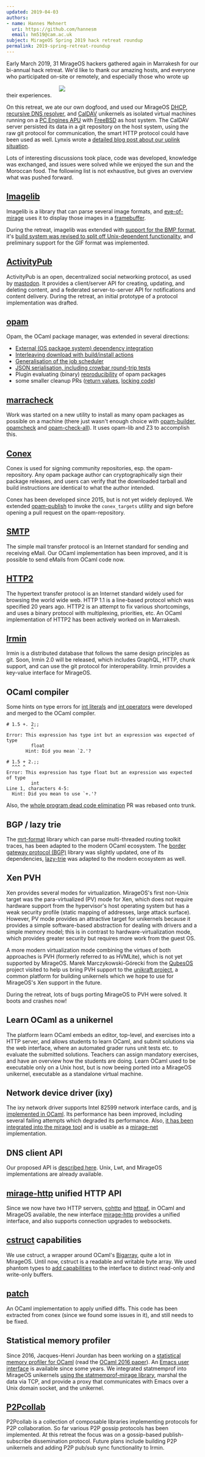 ```yaml
---
updated: 2019-04-03
authors:
- name: Hannes Mehnert
  uri: https://github.com/hannesm
  email: hm519@cam.ac.uk
subject: MirageOS Spring 2019 hack retreat roundup
permalink: 2019-spring-retreat-roundup
---
```


Early March 2019, 31 MirageOS hackers gathered again in Marrakesh for our bi-annual hack retreat. We'd like to thank our amazing hosts, and everyone who participated on-site or remotely, and especially those who wrote up their experiences.
<img src="/graphics/spring2019.jpg" style="glot:right; padding: 15px" />

On this retreat, we ate our own dogfood, and used our MirageOS [DHCP](https://github.com/mirage/mirage-skeleton/tree/master/applications/dhcp), [recursive DNS resolver](https://github.com/robur-coop/unikernels/tree/master/resolver), and [CalDAV](https://github.com/robur-coop/caldav) unikernels as isolated virtual machines running on a [PC Engines APU](https://pcengines.ch/apu2c4.htm) with [FreeBSD](https://freebsd.org) as host system. The CalDAV server persisted its data in a git repository on the host system, using the raw git protocol for communication, the smart HTTP protocol could have been used as well. Lynxis wrote a [detailed blog post about our uplink situation](https://lunarius.fe80.eu/blog/mirageos-2019.html).

Lots of interesting discussions took place, code was developed, knowledge was exchanged, and issues were solved while we enjoyed the sun and the Moroccan food. The following list is not exhaustive, but gives an overview what was pushed forward.

## [Imagelib](https://github.com/rlepigre/ocaml-imagelib)

Imagelib is a library that can parse several image formats, and [eye-of-mirage](https://github.com/cfcs/eye-of-mirage) uses it to display those images in a [framebuffer](https://github.com/cfcs/mirage-framebuffer/).

During the retreat, imagelib was extended with [support for the BMP format](https://github.com/rlepigre/ocaml-imagelib/pull/22), it's [build system was revised to split off Unix-dependent functionality](https://github.com/rlepigre/ocaml-imagelib/pull/23), and preliminary support for the GIF format was implemented.

## [ActivityPub](https://github.com/kit-ty-kate/ocaml-activitypub)

ActivityPub is an open, decentralized social networking protocol, as used by [mastodon](https://mastodon.social). It provides a client/server API for creating, updating, and deleting content, and a federated server-to-server API for notifications and content delivery. During the retreat, an initial prototype of a protocol implementation was drafted.

## [opam](https://github.com/ocaml/opam)

Opam, the OCaml package manager, was extended in several directions:
- [External (OS package system) dependency integration](https://github.com/rjbou/opam/tree/depext)
- [Interleaving download with build/install actions](https://github.com/ocaml/opam/pull/3777)
- [Generalisation of the job scheduler](https://github.com/ocaml/opam/pull/3778)
- [JSON serialisation, including crowbar round-trip tests](https://github.com/ocaml/opam/pull/3776)
- Plugin evaluating (binary) [reproducibility](https://reproducible-builds.org/) of opam packages
- some smaller cleanup PRs ([return values](https://github.com/ocaml/opam/pull/3781), [locking code](https://github.com/ocaml/opam/pull/3783))

## [marracheck](https://github.com/Armael/marracheck/)

Work was started on a new utility to install as many opam packages as possible on a machine (there just wasn't enough choice with [opam-builder](https://github.com/OCamlPro/opam-builder), [opamcheck](https://github.com/damiendoligez/opamcheck) and [opam-check-all](https://github.com/kit-ty-kate/opam-check-all)). It uses opam-lib and Z3 to accomplish this.

## [Conex](https://github.com/hannesm/conex)

Conex is used for signing community repositories, esp. the opam-repository. Any opam package author can cryptographically sign their package releases, and users can verify that the downloaded tarball and build instructions are identical to what the author intended.

Conex has been developed since 2015, but is not yet widely deployed. We extended [opam-publish](https://github.com/ocaml/opam-publish) to invoke the `conex_targets` utility and sign before opening a pull request on the opam-repository.

## [SMTP](https://github.com/clecat/colombe)

The simple mail transfer protocol is an Internet standard for sending and receiving eMail. Our OCaml implementation has been improved, and it is possible to send eMails from OCaml code now.

## [HTTP2](https://github.com/anmonteiro/ocaml-h2)

The hypertext transfer protocol is an Internet standard widely used for browsing the world wide web. HTTP 1.1 is a line-based protocol which was specified 20 years ago. HTTP2 is an attempt to fix various shortcomings, and uses a binary protocol with multiplexing, priorities, etc. An OCaml implementation of HTTP2 has been actively worked on in Marrakesh.

## [Irmin](https://github.com/mirage/irmin)

Irmin is a distributed database that follows the same design principles as git. Soon, Irmin 2.0 will be released, which includes GraphQL, HTTP, chunk support, and can use the git protocol for interoperability. Irmin provides a key-value interface for MirageOS.

## OCaml compiler

Some hints on type errors for [int literals](https://github.com/ocaml/ocaml/pull/2301) and [int operators](https://github.com/ocaml/ocaml/pull/2307) were developed and merged to the OCaml compiler.

```
# 1.5 +. 2;;
         ^
Error: This expression has type int but an expression was expected of type
         float
       Hint: Did you mean `2.'?

# 1.5 + 2.;;
  ^^^ ^
Error: This expression has type float but an expression was expected of type
         int
Line 1, characters 4-5:
  Hint: Did you mean to use `+.'?
```

Also, the [whole program dead code elimination](https://github.com/ocaml/ocaml/pull/608) PR was rebased onto trunk.

## BGP / lazy trie

The [mrt-format](https://github.com/mor1/mrt-format) library which can parse multi-threaded routing toolkit traces, has been adapted to the modern OCaml ecosystem. The [border gateway protocol (BGP)](https://github.com/jimyuan1995/Mirage-BGP) library was slightly updated, one of its dependencies, [lazy-trie](https://github.com/mirage/ocaml-lazy-trie) was adapted to the modern ecosystem as well.

## Xen PVH

Xen provides several modes for virtualization.  MirageOS's first non-Unix target was the para-virtualized (PV) mode for Xen, which does not require hardware support from the hypervisor's host operating system but has a weak security profile (static mapping of addresses, large attack surface).  However, PV mode provides an attractive target for unikernels because it provides a simple software-based abstraction for dealing with drivers and a simple memory model; this is in contrast to hardware-virtualization mode, which provides greater security but requires more work from the guest OS.

A more modern virtualization mode combining the virtues of both approaches is PVH (formerly referred to as HVMLite), which is not yet supported by MirageOS.  Marek Marczykowski-Górecki from the [QubesOS](https://qubes-os.org) project visited to help us bring PVH support to the [unikraft project](https://xenproject.org/developers/teams/unikraft/), a common platform for building unikernels which we hope to use for MirageOS's Xen support in the future.

During the retreat, lots of bugs porting MirageOS to PVH were solved. It boots and crashes now!

## Learn OCaml as a unikernel

The platform learn OCaml embeds an editor, top-level, and exercises into a HTTP server, and allows students to learn OCaml, and submit solutions via the web interface, where an automated grader runs unit tests etc. to evaluate the submitted solutions. Teachers can assign mandatory exercises, and have an overview how the students are doing. Learn OCaml used to be executable only on a Unix host, but is now beeing ported into a MirageOS unikernel, executable as a standalone virtual machine.

## Network device driver (ixy)

The ixy network driver supports Intel 82599 network interface cards, and [is implemented in OCaml](https://github.com/ixy-languages/ixy.ml). Its performance has been improved, including several failing attempts which degraded its performance. Also, [it has been integrated into the mirage tool](https://github.com/mirage/mirage/pull/977) and is usable as a [mirage-net](https://github.com/mirage/mirage-net) implementation.

## DNS client API

Our proposed API is [described here](https://github.com/robur-coop/udns/blob/09c5e3c74c92505ec97f2a16818cc8a030e2868f/client/udns_client_flow.mli#L53-L80). Unix, Lwt, and MirageOS implementations are already available.

## [mirage-http](https://github.com/mirage/mirage-http) unified HTTP API

Since we now have two HTTP servers, [cohttp](https://github.com/mirage/ocaml-cohttp) and [httpaf](https://github.com/inhabitedtype/httpaf), in OCaml and MirageOS available, the new interface [mirage-http](https://github.com/mirage/mirage-http) provides a unified interface, and also supports connection upgrades to websockets.

## [cstruct](https://github.com/mirage/ocaml-cstruct) capabilities

We use cstruct, a wrapper around OCaml's [Bigarray](http://caml.inria.fr/pub/docs/manual-ocaml/libref/Bigarray.html), quite a lot in MirageOS. Until now, cstruct is a readable and writable byte array. We used phantom types to [add capabilities](https://github.com/mirage/ocaml-cstruct/pull/237) to the interface to distinct read-only and write-only buffers.

## [patch](https://github.com/hannesm/patch)

An OCaml implementation to apply unified diffs. This code has been extracted from conex (since we found some issues in it), and still needs to be fixed.

## Statistical memory profiler

Since 2016, Jacques-Henri Jourdan has been working on a [statistical memory profiler for OCaml](https://github.com/ocaml/ocaml/pull/847) (read the [OCaml 2016 paper](https://jhjourdan.mketjh.fr/pdf/jourdan2016statistically.pdf)). An [Emacs user interface](https://github.com/jhjourdan/statmemprof-emacs/) is available since some years. We integrated statmemprof into MirageOS unikernels [using the statmemprof-mirage library](https://github.com/hannesm/statmemprof-mirage), marshal the data via TCP, and provide a proxy that communicates with Emacs over a Unix domain socket, and the unikernel.

## [P2Pcollab](https://github.com/p2pcollab)

P2Pcollab is a collection of composable libraries implementing protocols for P2P collaboration.
So far various P2P gossip protocols has been implemented.
At this retreat the focus was on a gossip-based publish-subscribe dissemination protocol.
Future plans include building P2P unikernels and adding P2P pub/sub sync functionality to Irmin.

